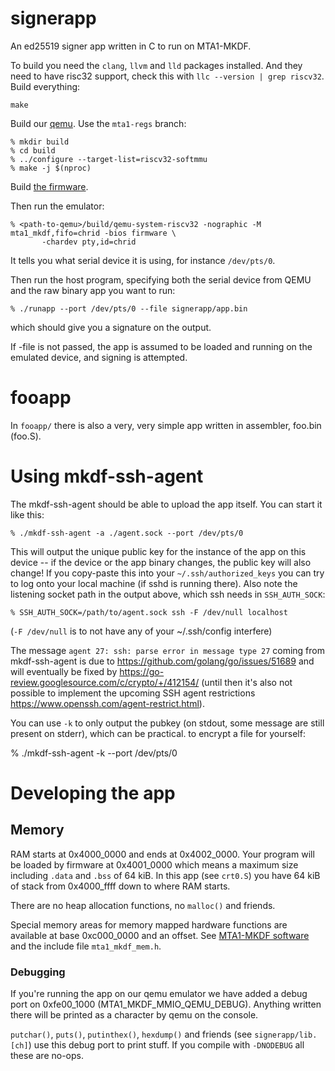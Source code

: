 
# signerapp

An ed25519 signer app written in C to run on MTA1-MKDF.

To build you need the `clang`, `llvm` and `lld` packages installed. And they
need to have risc32 support, check this with `llc --version | grep riscv32`.
Build everything:

```
make
```

Build our [qemu](https://github.com/mullvad/mta1-mkdf-qemu-priv). Use
the `mta1-regs` branch:

```
% mkdir build
% cd build
% ../configure --target-list=riscv32-softmmu
% make -j $(nproc)
```

Build [the firmware](https://github.com/mullvad/mta1-mkdf-firmware-priv).

Then run the emulator:

```
% <path-to-qemu>/build/qemu-system-riscv32 -nographic -M mta1_mkdf,fifo=chrid -bios firmware \
       -chardev pty,id=chrid
```

It tells you what serial device it is using, for instance `/dev/pts/0`.

Then run the host program, specifying both the serial device from QEMU and the
raw binary app you want to run:

```
% ./runapp --port /dev/pts/0 --file signerapp/app.bin
```

which should give you a signature on the output.

If -file is not passed, the app is assumed to be loaded and running on the
emulated device, and signing is attempted.

# fooapp

In `fooapp/` there is also a very, very simple app written in assembler,
foo.bin (foo.S).

# Using mkdf-ssh-agent

The mkdf-ssh-agent should be able to upload the app itself. You can start it
like this:

```
% ./mkdf-ssh-agent -a ./agent.sock --port /dev/pts/0
```

This will output the unique public key for the instance of the app on this
device -- if the device or the app binary changes, the public key will also
change! If you copy-paste this into your `~/.ssh/authorized_keys` you can try
to log onto your local machine (if sshd is running there). Also note the
listening socket path in the output above, which ssh needs in `SSH_AUTH_SOCK`:

```
% SSH_AUTH_SOCK=/path/to/agent.sock ssh -F /dev/null localhost
```

(`-F /dev/null` is to not have any of your ~/.ssh/config interfere)

The message `agent 27: ssh: parse error in message type 27` coming from
mkdf-ssh-agent is due to https://github.com/golang/go/issues/51689 and will
eventually be fixed by https://go-review.googlesource.com/c/crypto/+/412154/
(until then it's also not possible to implement the upcoming SSH agent
restrictions https://www.openssh.com/agent-restrict.html).

You can use `-k` to only output the pubkey (on stdout, some message are still
present on stderr), which can be practical.
to encrypt a file for yourself:

% ./mkdf-ssh-agent -k --port /dev/pts/0

# Developing the app

## Memory

RAM starts at 0x4000\_0000 and ends at 0x4002\_0000. Your program
will be loaded by firmware at 0x4001\_0000 which means a maximum size
including `.data` and `.bss` of 64 kiB. In this app (see `crt0.S`) you
have 64 kiB of stack from 0x4000\_ffff down to where RAM starts.

There are no heap allocation functions, no `malloc()` and friends.

Special memory areas for memory mapped hardware functions are
available at base 0xc000\_0000 and an offset. See [MTA1-MKDF
software](https://github.com/mullvad/mta1_mkdf/blob/main/doc/system_description/software.md)
and the include file `mta1_mkdf_mem.h`.

### Debugging

If you're running the app on our qemu emulator we have added a debug
port on 0xfe00\_1000 (MTA1_MKDF_MMIO_QEMU_DEBUG). Anything written
there will be printed as a character by qemu on the console.

`putchar()`, `puts()`, `putinthex()`, `hexdump()` and friends (see
`signerapp/lib.[ch]`) use this debug port to print stuff. If you compile
with `-DNODEBUG` all these are no-ops.
